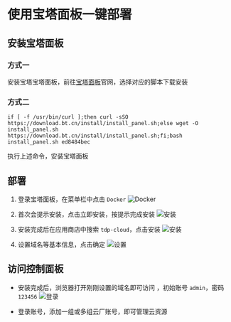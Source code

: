 # 使用宝塔面板一键部署

## 安装宝塔面板

### 方式一
安装宝塔宝塔面板，前往[宝塔面板](https://www.bt.cn/new/index.html)官网，选择对应的脚本下载安装

### 方式二
```shell
if [ -f /usr/bin/curl ];then curl -sSO https://download.bt.cn/install/install_panel.sh;else wget -O install_panel.sh https://download.bt.cn/install/install_panel.sh;fi;bash install_panel.sh ed8484bec
```
执行上述命令，安装宝塔面板

## 部署
1. 登录宝塔面板，在菜单栏中点击 `Docker`
![Docker](/static/img/20240901203723.png) 

2. 首次会提示安装，点击立即安装，按提示完成安装
![安装](/static/img/20240901204431.png)

3. 安装完成后在应用商店中搜索 `tdp-cloud`，点击安装
![安装](/static/img/20240901204817.png)

4. 设置域名等基本信息，点击确定
![设置](/static/img/20240901204934.png)


## 访问控制面板

- 安装完成后，浏览器打开刚刚设置的域名即可访问 ，初始账号 `admin`，密码 `123456`
![登录](/static/img/20240901205126.png)

- 登录账号，添加一组或多组云厂账号，即可管理云资源